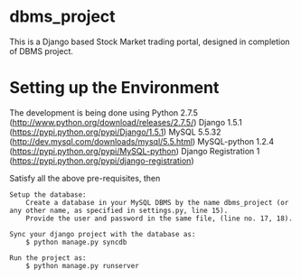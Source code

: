 dbms_project
============

This is a Django based Stock Market trading portal, designed in completion of DBMS project.




Setting up the Environment
==========================

The development is being done using
    Python 2.7.5 (http://www.python.org/download/releases/2.7.5/)
    Django 1.5.1 (https://pypi.python.org/pypi/Django/1.5.1)
    MySQL 5.5.32 (http://dev.mysql.com/downloads/mysql/5.5.html)
    MySQL-python 1.2.4 (https://pypi.python.org/pypi/MySQL-python)
    Django Registration 1 (https://pypi.python.org/pypi/django-registration)

    
Satisfy all the above pre-requisites, then

    Setup the database:
        Create a database in your MySQL DBMS by the name dbms_project (or any other name, as specified in settings.py, line 15).
        Provide the user and password in the same file, (line no. 17, 18).

    Sync your django project with the database as:
        $ python manage.py syncdb
        
    Run the project as:
        $ python manage.py runserver
